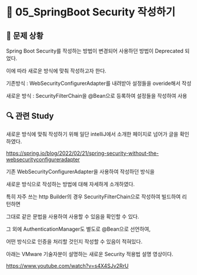 # 🐳 05_SpringBoot Security 작성하기

## 🤔 문제 상황

Spring Boot Security를 작성하는 방법이 변경되어 사용하던 방법이 Deprecated 되었다.

이에 따라 새로운 방식에 맞춰 작성하고자 한다.

기존방식 : WebSecurityConfigurerAdapter를 내려받아 설정들을 overide해서 작성

새로운 방식 : SecurityFilterChain을 @Bean으로 등록하여 설정들을 작성하여 사용

## 🔍 관련 Study

새로운 방식에 맞춰 작성하기 위해 일단 intelliJ에서 소개한 페이지로 넘어가 글을 확인하였다.

https://spring.io/blog/2022/02/21/spring-security-without-the-websecurityconfigureradapter

기존 WebSecurityConfigurerAdapter을 사용하여 작성하던 방식을

새로운 방식으로 작성하는 방법에 대해 자세하게 소개하였다.

특히 자주 쓰는 http Builder의 경우 SecurityFilterChain으로 작성하여 빌드하여 리턴하면

그대로 같은 문법을 사용하여 사용할 수 있음을 확인할 수 있다.

그 외에 AuthenticationManager도 별도로 @Bean으로 선언하여,

어떤 방식으로 인증을 처리할 것인지 작성할 수 있음이 적혀있다.

아래는 VMware 기술자분이 설명하는 새로운 Security 적용법 설명 영상이다.

https://www.youtube.com/watch?v=s4X4SJv2RrU
